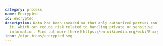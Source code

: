```yaml
---
category: process
name: Encrypted
id: encrypted
description: Data has been encoded so that only authorized parties can access
  it, which can reduce risk related to handling private or sensitive
  information. Find out more [here](https://en.wikipedia.org/wiki/Encryption)
icon: /dtpr-icons/encrypted.svg
---
```

